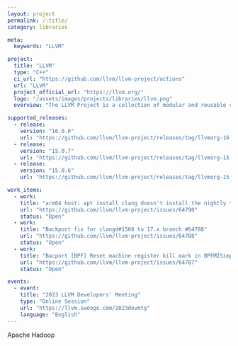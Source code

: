 ```yaml
---
layout: project
permalink: /:title/
category: libraries

meta:
  keywords: "LLVM"

project:
  title: "LLVM"
  type: "C++"
  ci_url: "https://github.com/llvm/llvm-project/actions"
  url: "LLVM"
  project_official_url: "https://llvm.org/"
  logo: "/assets/images/projects/libraries/llvm.png"
  overview: "The LLVM Project is a collection of modular and reusable compiler and toolchain technologies. Despite its name, LLVM has little to do with traditional virtual machines. The name LLVM itself is not an acronym; it is the full name of the project. LLVM began as a research project at the University of Illinois, with the goal of providing a modern, SSA-based compilation strategy capable of supporting both static and dynamic compilation of arbitrary programming languages. Since then, LLVM has grown to be an umbrella project consisting of a number of subprojects, many of which are being used in production by a wide variety of commercial and open source projects as well as being widely used in academic research. Code in the LLVM project is licensed under the Apache 2.0 License with LLVM exceptions."

supported_releases:
  - release:
    version: "16.0.0"
    url: "https://github.com/llvm/llvm-project/releases/tag/llvmorg-16.0.0"
  - release:
    version: "15.0.7"
    url: "https://github.com/llvm/llvm-project/releases/tag/llvmorg-15.0.7"
  - release:
    version: "15.0.6"
    url: "https://github.com/llvm/llvm-project/releases/tag/llvmorg-15.0.6"

work_items:
  - work:
    title: "arm64 host: apt install clang doesn't install the nightly toolchain #64790"
    url: "https://github.com/llvm/llvm-project/issues/64790"
    status: "Open"
  - work:
    title: "Backport fix for clangd#1568 to 17.x branch #64788"
    url: "https://github.com/llvm/llvm-project/issues/64788"
    status: "Open"
  - work:
    title: "Bacport [BPF] Reset machine register kill mark in BPFMISimplifyPatchable. #64787"
    url: "https://github.com/llvm/llvm-project/issues/64787"
    status: "Open"

events:
  - event:
    title: "2023 LLVM Developers' Meeting"
    type: "Online Session"
    url: "https://llvm.swoogo.com/2023devmtg"
    language: "English"
---
```


<p>Apache Hadoop</p>
